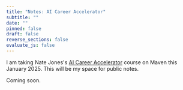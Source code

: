 ```yaml
---
title: "Notes: AI Career Accelerator"
subtitle: ""
date: ""
pinned: false
draft: false
reverse_sections: false
evaluate_js: false
---
```


I am taking Nate Jones's [AI Career Accelerator](https://maven.com/nate-b-jones/ai-career-accelerator) course on Maven this January 2025. This will be my space for public notes.

Coming soon.

